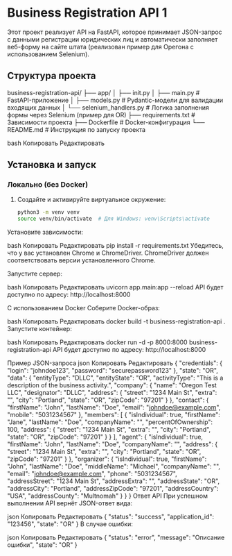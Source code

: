# Business Registration API 1

Этот проект реализует API на FastAPI, которое принимает JSON-запрос с данными регистрации юридических лиц и автоматически заполняет веб-форму на сайте штата (реализован пример для Орегона с использованием Selenium).

## Структура проекта

business-registration-api/ ├── app/ │ ├── init.py │ ├── main.py # FastAPI-приложение │ ├── models.py # Pydantic-модели для валидации входящих данных │ └── selenium_handlers.py # Логика заполнения формы через Selenium (пример для OR) ├── requirements.txt # Зависимости проекта ├── Dockerfile # Docker-конфигурация └── README.md # Инструкция по запуску проекта

bash
Копировать
Редактировать

## Установка и запуск

### Локально (без Docker)

1. Создайте и активируйте виртуальное окружение:

   ```bash
   python3 -m venv venv
   source venv/bin/activate  # Для Windows: venv\Scripts\activate
Установите зависимости:

bash
Копировать
Редактировать
pip install -r requirements.txt
Убедитесь, что у вас установлен Chrome и ChromeDriver.
ChromeDriver должен соответствовать версии установленного Chrome.

Запустите сервер:

bash
Копировать
Редактировать
uvicorn app.main:app --reload
API будет доступно по адресу: http://localhost:8000

С использованием Docker
Соберите Docker-образ:

bash
Копировать
Редактировать
docker build -t business-registration-api .
Запустите контейнер:

bash
Копировать
Редактировать
docker run -d -p 8000:8000 business-registration-api
API будет доступно по адресу: http://localhost:8000

Пример JSON-запроса
json
Копировать
Редактировать
{
  "credentials": {
    "login": "johndoe123",
    "password": "securepassword123"
  },
  "state": "OR",
  "data": {
    "entityType": "DLLC",
    "entityState": "OR",
    "activityType": "This is a description of the business activity.",
    "company": {
      "name": "Oregon Test LLC",
      "designator": "DLLC",
      "address": {
        "street": "1234 Main St",
        "extra": "",
        "city": "Portland",
        "state": "OR",
        "zipCode": "97201"
      }
    },
    "contact": {
      "firstName": "John",
      "lastName": "Doe",
      "email": "johndoe@example.com",
      "mobile": "5031234567"
    },
    "members": [
      {
        "isIndividual": true,
        "firstName": "Jane",
        "lastName": "Doe",
        "companyName": "",
        "percentOfOwnership": 100,
        "address": {
          "street": "1234 Main St",
          "extra": "",
          "city": "Portland",
          "state": "OR",
          "zipCode": "97201"
        }
      }
    ],
    "agent": {
      "isIndividual": true,
      "firstName": "John",
      "lastName": "Doe",
      "companyName": "",
      "address": {
        "street": "1234 Main St",
        "extra": "",
        "city": "Portland",
        "state": "OR",
        "zipCode": "97201"
      }
    },
    "organizer": {
      "isIndividual": true,
      "firstName": "John",
      "lastName": "Doe",
      "middleName": "Michael",
      "companyName": "",
      "email": "johndoe@example.com",
      "phone": "5031234567",
      "addressStreet": "1234 Main St",
      "addressExtra": "",
      "addressState": "OR",
      "addressCity": "Portland",
      "addressZipCode": "97201",
      "addressCountry": "USA",
      "addressCounty": "Multnomah"
    }
  }
}
Ответ API
При успешном выполнении API вернёт JSON-ответ вида:

json
Копировать
Редактировать
{
  "status": "success",
  "application_id": "123456",
  "state": "OR"
}
В случае ошибки:

json
Копировать
Редактировать
{
  "status": "error",
  "message": "Описание ошибки",
  "state": "OR"
}